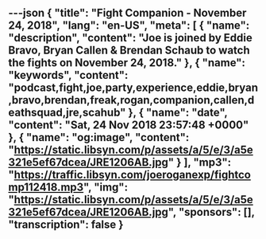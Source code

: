 ---json
{
  "title": "Fight Companion - November 24, 2018",
  "lang": "en-US",
  "meta": [
    {
      "name": "description",
      "content": "Joe is joined by Eddie Bravo, Bryan Callen & Brendan Schaub to watch the fights on November 24, 2018."
    },
    {
      "name": "keywords",
      "content": "podcast,fight,joe,party,experience,eddie,bryan,bravo,brendan,freak,rogan,companion,callen,deathsquad,jre,scahub"
    },
    {
      "name": "date",
      "content": "Sat, 24 Nov 2018 23:57:48 +0000"
    },
    {
      "name": "og:image",
      "content": "https://static.libsyn.com/p/assets/a/5/e/3/a5e321e5ef67dcea/JRE1206AB.jpg"
    }
  ],
  "mp3": "https://traffic.libsyn.com/joeroganexp/fightcomp112418.mp3",
  "img": "https://static.libsyn.com/p/assets/a/5/e/3/a5e321e5ef67dcea/JRE1206AB.jpg",
  "sponsors": [],
  "transcription": false
}
---
<episode-header />

<timemark seconds="0" />

<transcribe-call-to-action />

<episode-footer />